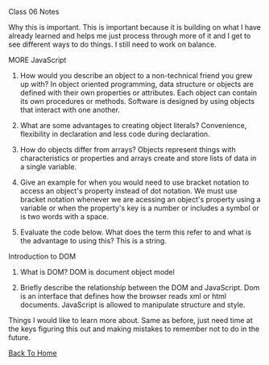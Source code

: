 Class 06 Notes

Why this is important.
  This is important because it is building on what I have already learned and helps me just process through more of it and I get to see different ways to do things. I still need to work on balance.
  
  

MORE JavaScript

1. How would you describe an object to a non-technical friend you grew up with?
  In object oriented programming, data structure or objects are defined with their own properties or attributes. Each object can contain its own procedures or methods. Software is designed by using objects that interact with one another.
  
2. What are some advantages to creating object literals?
  Convenience, flexibility in declaration and less code during declaration.
  
3. How do objects differ from arrays?
  Objects represent things with characteristics or properties and arrays create and store lists of data in a single variable.
  
4. Give an example for when you would need to use bracket notation to access an object's property instead of dot notation.
  We must use bracket notation whenever we are acessing an object's property using a variable or when the property's key is a number or includes a symbol or is two words with a space.
  
5. Evaluate the code below. What does the term this refer to and what is the advantage to using this?
  This is a string. 
  


Introduction to DOM

1. What is DOM?
  DOM is document object model
  
2. Briefly describe the relationship between the DOM and JavaScript.
  Dom is an interface that defines how the browser reads xml or html documents. JavaScript is allowed to manipulate structure and style. 



Things I would like to learn more about.
Same as before, just need time at the keys figuring this out and making mistakes to remember not to do in the future.

[Back To Home](../README.md)
